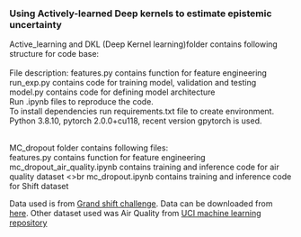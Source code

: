 ### Using Actively-learned Deep kernels to estimate epistemic uncertainty

Active_learning and DKL (Deep Kernel learning)folder contains following structure for code base:<br> <br>
File description:
features.py contains function for feature engineering <br>
run_exp.py contains code for training model, validation and testing <br>
model.py contains code for defining model architecture <br>
 Run .ipynb files to reproduce the code.<br>
To install dependencies run requirements.txt file to create environment. <br>
Python 3.8.10, pytorch 2.0.0+cu118, recent version gpytorch is used. <br> <br>

MC_dropout folder contains following files:<br>
features.py contains function for feature engineering <br>
mc_dropout_air_quality.ipynb contains training and inference code for air quality dataset <>br
mc_dropout.ipynb contains training and inference code for Shift dataset

Data used is from [Grand shift challenge](https://shifts.grand-challenge.org/). Data can be downloaded from [here](https://zenodo.org/record/7684813). Other dataset used was Air Quality from [UCI machine learning repository](https://archive.ics.uci.edu/dataset/360/air+quality)
